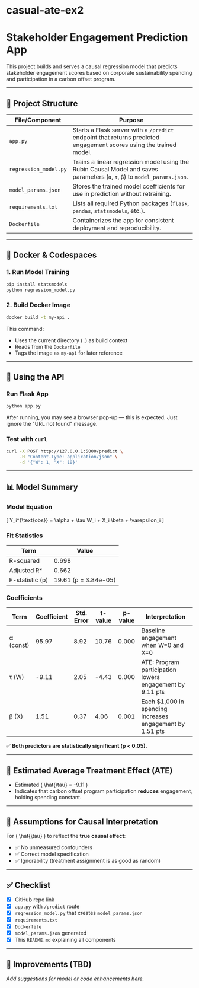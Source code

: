 # casual-ate-ex2
# Stakeholder Engagement Prediction App

This project builds and serves a causal regression model that predicts stakeholder engagement scores based on corporate sustainability spending and participation in a carbon offset program.

---

## 📁 Project Structure

| File/Component       | Purpose |
|----------------------|---------|
| `app.py`             | Starts a Flask server with a `/predict` endpoint that returns predicted engagement scores using the trained model. |
| `regression_model.py`| Trains a linear regression model using the Rubin Causal Model and saves parameters (`α`, `τ`, `β`) to `model_params.json`. |
| `model_params.json`  | Stores the trained model coefficients for use in prediction without retraining. |
| `requirements.txt`   | Lists all required Python packages (`flask`, `pandas`, `statsmodels`, etc.). |
| `Dockerfile`         | Containerizes the app for consistent deployment and reproducibility. |

---

## 🐳 Docker & Codespaces

### 1. Run Model Training

```bash
pip install statsmodels
python regression_model.py
```

### 2. Build Docker Image

```bash
docker build -t my-api .
```

This command:
- Uses the current directory (`.`) as build context
- Reads from the `Dockerfile`
- Tags the image as `my-api` for later reference

---

## 🧪 Using the API

### Run Flask App

```bash
python app.py
```

After running, you may see a browser pop-up — this is expected. Just ignore the "URL not found" message.

### Test with `curl`

```bash
curl -X POST http://127.0.0.1:5000/predict \
     -H "Content-Type: application/json" \
     -d '{"W": 1, "X": 10}'
```

---

## 📊 Model Summary

### Model Equation

\[
Y_i^{\text{obs}} = \alpha + \tau W_i + X_i \beta + \varepsilon_i
\]

### Fit Statistics

| Term              | Value            |
|-------------------|------------------|
| R-squared         | 0.698            |
| Adjusted R²       | 0.662            |
| F-statistic (p)   | 19.61 (p = 3.84e-05) |

### Coefficients

| Term   | Coefficient | Std. Error | t-value | p-value | Interpretation |
|--------|-------------|------------|---------|---------|----------------|
| α (const) | 95.97     | 8.92       | 10.76   | 0.000   | Baseline engagement when W=0 and X=0 |
| τ (W)     | -9.11     | 2.05       | -4.43   | 0.000   | ATE: Program participation lowers engagement by 9.11 pts |
| β (X)     | 1.51      | 0.37       | 4.06    | 0.001   | Each $1,000 in spending increases engagement by 1.51 pts |

✅ **Both predictors are statistically significant (p < 0.05).**

---

## 🎯 Estimated Average Treatment Effect (ATE)

- Estimated \( \hat{\tau} = -9.11 \)
- Indicates that carbon offset program participation **reduces** engagement, holding spending constant.

---

## 📌 Assumptions for Causal Interpretation

For \( \hat{\tau} \) to reflect the **true causal effect**:
- ✅ No unmeasured confounders
- ✅ Correct model specification
- ✅ Ignorability (treatment assignment is as good as random)

---

## ✅ Checklist

- [x] GitHub repo link
- [x] `app.py` with `/predict` route
- [x] `regression_model.py` that creates `model_params.json`
- [x] `requirements.txt`
- [x] `Dockerfile`
- [x] `model_params.json` generated
- [x] This `README.md` explaining all components

---

## 🚀 Improvements (TBD)
_Add suggestions for model or code enhancements here._

